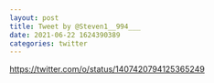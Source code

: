 ```yaml
--- 
layout: post 
title: Tweet by @Steven1__994___ 
date: 2021-06-22 1624390389 
categories: twitter 
--- 
```

https://twitter.com/o/status/1407420794125365249